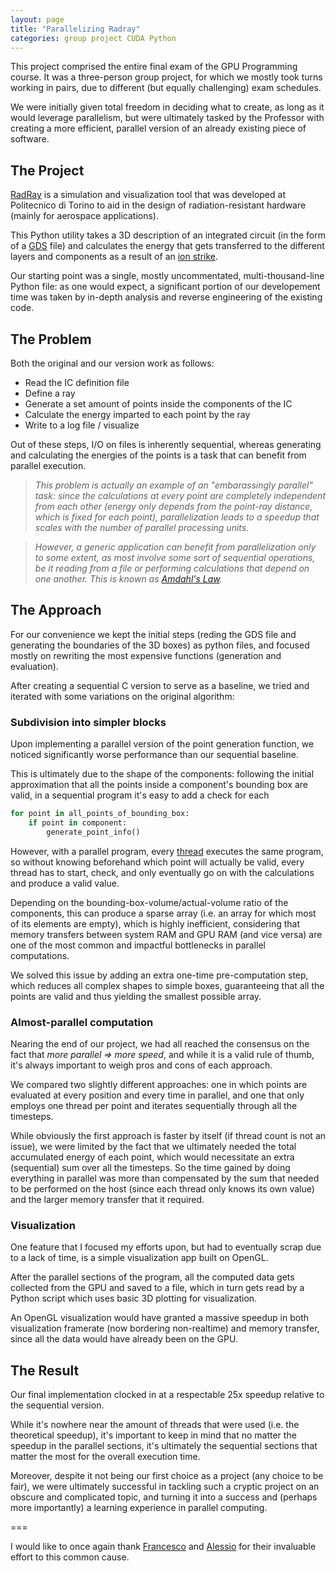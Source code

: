 ```yaml
---
layout: page
title: "Parallelizing Radray"
categories: group project CUDA Python
---
```

This project comprised the entire final exam of the GPU Programming course. It was a three-person group project, for which we mostly took turns working in pairs, due to different (but equally challenging) exam schedules.

We were initially given total freedom in deciding what to create, as long as it would leverage parallelism, but were ultimately tasked by the Professor with creating a more efficient, parallel version of an already existing piece of software.

## The Project
[RadRay](https://www.researchgate.net/publication/342684789_A_3D_Simulation-based_Approach_to_Analyze_Heavy_Ions-induced_SET_on_Digital_Circuits) is a simulation and visualization tool that was developed at Politecnico di Torino to aid in the design of radiation-resistant hardware (mainly for aerospace applications).

This Python utility takes a 3D description of an integrated circuit (in the form of a [GDS](https://en.wikipedia.org/wiki/GDSII) file) and calculates the energy that gets transferred to the different layers and components as a result of an [ion strike](https://en.wikipedia.org/wiki/Single-event_upset).

Our starting point was a single, mostly uncommentated, multi-thousand-line Python file: as one would expect, a significant portion of our developement time was taken by in-depth analysis and reverse engineering of the existing code.

## The Problem
Both the original and our version work as follows:
- Read the IC definition file
- Define a ray
- Generate a set amount of points inside the components of the IC
- Calculate the energy imparted to each point by the ray
- Write to a log file / visualize

Out of these steps, I/O on files is inherently sequential, whereas generating and calculating the energies of the points is a task that can benefit from parallel execution.

> *This problem is actually an example of an "embarassingly parallel" task: since the calculations at every point are completely independent from each other (energy only depends from the point-ray distance, which is fixed for each point), parallelization leads to a speedup that scales with the number of parallel processing units.*

> *However, a generic application can benefit from parallelization only to some extent, as most involve some sort of sequential operations, be it reading from a file or performing calculations that depend on one another. This is known as [Amdahl's Law](https://en.wikipedia.org/wiki/Amdahl%27s_law).*

## The Approach
For our convenience we kept the initial steps (reding the GDS file and generating the boundaries of the 3D boxes) as python files, and focused mostly on rewriting the most expensive functions (generation and evaluation).

After creating a sequential C version to serve as a baseline, we tried and iterated with some variations on the original algorithm:

### Subdivision into simpler blocks
Upon implementing a parallel version of the point generation function, we noticed significantly worse performance than our sequential baseline.

This is ultimately due to the shape of the components: following the initial approximation that all the points inside a component's bounding box are valid, in a sequential program it's easy to add a check for each

```py
for point in all_points_of_bounding_box:
    if point in component:
        generate_point_info()
```
However, with a parallel program, every [thread](https://en.wikipedia.org/wiki/Thread_(computing)) executes the same program, so without knowing beforehand which point will actually be valid, every thread has to start, check, and only eventually go on with the calculations and produce a valid value.

Depending on the bounding-box-volume/actual-volume ratio of the components, this can produce a sparse array (i.e. an array for which most of its elements are empty), which is highly inefficient, considering that memory transfers between system RAM and GPU RAM (and vice versa) are one of the most common and impactful bottlenecks in parallel computations.

We solved this issue by adding an extra one-time pre-computation step, which reduces all complex shapes to simple boxes, guaranteeing that all the points are valid and thus yielding the smallest possible array.

### Almost-parallel computation
Nearing the end of our project, we had all reached the consensus on the fact that *more parallel ⇒ more speed*, and while it is a valid rule of thumb, it's always important to weigh pros and cons of each approach.

We compared two slightly different approaches: one in which points are evaluated at every position and every time in parallel, and one that only employs one thread per point and iterates sequentially through all the timesteps.

While obviously the first approach is faster by itself (if thread count is not an issue), we were limited by the fact that we ultimately needed the total accumulated energy of each point, which would necessitate an extra (sequential) sum over all the timesteps. So the time gained by doing everything in parallel was more than compensated by the sum that needed to be performed on the host (since each thread only knows its own value) and the larger memory transfer that it required.

### Visualization
One feature that I focused my efforts upon, but had to eventually scrap due to a lack of time, is a simple visualization app built on OpenGL.

After the parallel sections of the program, all the computed data gets collected from the GPU and saved to a file, which in turn gets read by a Python script which uses basic 3D plotting for visualization.

An OpenGL visualization would have granted a massive speedup in both visualization framerate (now bordering non-realtime) and memory transfer, since all the data would have already been on the GPU.

## The Result
Our final implementation clocked in at a respectable 25x speedup relative to the sequential version.

While it's nowhere near the amount of threads that were used (i.e. the theoretical speedup), it's important to keep in mind that no matter the speedup in the parallel sections, it's ultimately the sequential sections that matter the most for the overall execution time.

Moreover, despite it not being our first choice as a project (any choice to be fair), we were ultimately successful in tackling such a cryptic project on an obscure and complicated topic, and turning it into a success and (perhaps more importantly) a learning experience in parallel computing.

===

I would like to once again thank [Francesco](https://github.com/Francesco-Carlucci) and [Alessio](https://github.com/alessiocaviglia) for their invaluable effort to this common cause.